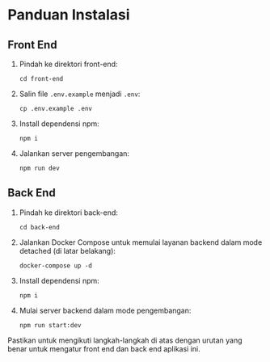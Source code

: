 # Panduan Instalasi

## Front End

1. Pindah ke direktori front-end:
    ```
    cd front-end
    ```

2. Salin file `.env.example` menjadi `.env`:
    ```
    cp .env.example .env
    ```

3. Install dependensi npm:
    ```
    npm i
    ```

4. Jalankan server pengembangan:
    ```
    npm run dev
    ```

## Back End

1. Pindah ke direktori back-end:
    ```
    cd back-end
    ```

2. Jalankan Docker Compose untuk memulai layanan backend dalam mode detached (di latar belakang):
    ```
    docker-compose up -d
    ```

3. Install dependensi npm:
    ```
    npm i
    ```

4. Mulai server backend dalam mode pengembangan:
    ```
    npm run start:dev
    ```

Pastikan untuk mengikuti langkah-langkah di atas dengan urutan yang benar untuk mengatur front end dan back end aplikasi ini.
